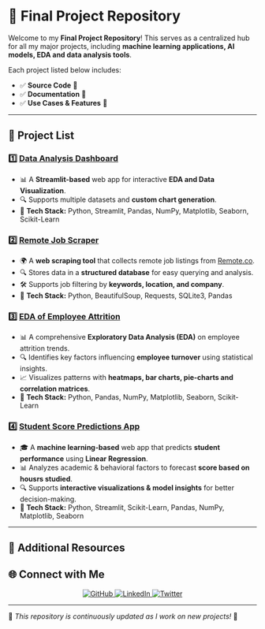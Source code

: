 # 🎯 Final Project Repository

Welcome to my **Final Project Repository**! This serves as a centralized hub for all my major projects, including **machine learning applications, AI models, EDA and data analysis tools**.  

Each project listed below includes:
- ✅ **Source Code** 📜
- ✅ **Documentation** 📖  
- ✅ **Use Cases & Features** 🚀  

---

## 📌 Project List  

### 1️⃣ **[Data Analysis Dashboard](https://github.com/Abhishek08Mishra/Data_analysis_app)**
   - 📊 A **Streamlit-based** web app for interactive **EDA and Data Visualization**.
   - 🔍 Supports multiple datasets and **custom chart generation**.
   - 📌 **Tech Stack:** Python, Streamlit, Pandas, NumPy, Matplotlib, Seaborn, Scikit-Learn

### 2️⃣ **[Remote Job Scraper](https://github.com/Abhishek08Mishra/Remote_job_scraper)**
   - 🌍 A **web scraping tool** that collects remote job listings from [Remote.co](https://remote.co).  
   - 🔍 Stores data in a **structured database** for easy querying and analysis.  
   - 🛠 Supports job filtering by **keywords, location, and company**.  
   - 📌 **Tech Stack:** Python, BeautifulSoup, Requests, SQLite3, Pandas  

### 3️⃣ **[EDA of Employee Attrition](https://github.com/Abhishek08Mishra/EDA_Employee_Attrition)**
   - 📊 A comprehensive **Exploratory Data Analysis (EDA)** on employee attrition trends.  
   - 🔍 Identifies key factors influencing **employee turnover** using statistical insights.  
   - 📈 Visualizes patterns with **heatmaps, bar charts, pie-charts and correlation matrices**.  
   - 📌 **Tech Stack:** Python, Pandas, NumPy, Matplotlib, Seaborn, Scikit-Learn

### 4️⃣ **[Student Score Predictions App](https://github.com/Abhishek08Mishra/students_score_predictions)**
   - 🎓 A **machine learning-based** web app that predicts **student performance** using **Linear Regression**.  
   - 📊 Analyzes academic & behavioral factors to forecast **score based on housrs studied**.  
   - 🔍 Supports **interactive visualizations & model insights** for better decision-making.  
   - 📌 **Tech Stack:** Python, Streamlit, Scikit-Learn, Pandas, NumPy, Matplotlib, Seaborn  

---

## 🔗 Additional Resources  
## 🌐 Connect with Me  

<p align="center">
  <a href="https://github.com/Abhishek08Mishra">
    <img src="https://img.shields.io/badge/GitHub-000?style=for-the-badge&logo=github&logoColor=white" alt="GitHub">
  </a>
  <a href="https://linkedin.com/in/abhishek-mishra-120799281">
    <img src="https://img.shields.io/badge/LinkedIn-0077B5?style=for-the-badge&logo=linkedin&logoColor=white" alt="LinkedIn">
  </a>
  <a href="https://x.com/Abhi__57">
    <img src="https://img.shields.io/badge/Twitter-1DA1F2?style=for-the-badge&logo=twitter&logoColor=white" alt="Twitter">
  </a>
</p> 

---

🎯 *This repository is continuously updated as I work on new projects!* 🚀  
